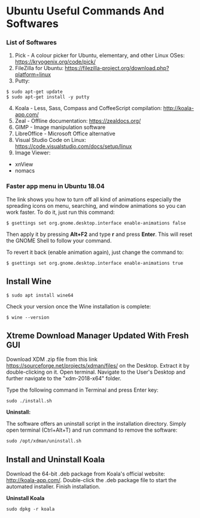 # Ubuntu Useful Commands And Softwares



### List of Softwares

1. Pick - A colour picker for Ubuntu, elementary, and other Linux OSes: https://kryogenix.org/code/pick/
2. FileZilla for Ubuntu: https://filezilla-project.org/download.php?platform=linux
3. Putty:

  ```
  $ sudo apt-get update
  $ sudo apt-get install -y putty
  ```
4. Koala - Less, Sass, Compass and CoffeeScript compilation: http://koala-app.com/
5. Zeal - Offline documentation: https://zealdocs.org/
6. GIMP - Image manipulation software
7. LibreOffice - Microsoft Office alternative
8. Visual Studio Code on Linux: https://code.visualstudio.com/docs/setup/linux
9. Image Viewer:
  - xnView
  - nomacs

### Faster app menu in Ubuntu 18.04

The link shows you how to turn off all kind of animations especially the spreading icons on menu, searching, and window animations so you can work faster. To do it, just run this command:

```
$ gsettings set org.gnome.desktop.interface enable-animations false
```

Then apply it by pressing **Alt+F2** and type **r** and press **Enter**. This will reset the GNOME Shell to follow your command.

To revert it back (enable animation again), just change the command to:

```
$ gsettings set org.gnome.desktop.interface enable-animations true
```

## Install Wine

```
$ sudo apt install wine64
```

Check your version once the Wine installation is complete: 

```
$ wine --version
```

## Xtreme Download Manager Updated With Fresh GUI

Download XDM .zip file from this link https://sourceforge.net/projects/xdman/files/ on the Desktop. Extract it by double-clicking on it. Open terminal. Navigate to the User's Desktop and further navigate to the "xdm-2018-x64" folder.

Type the following command in Terminal and press Enter key:

```
sudo ./install.sh
```

**Uninstall:**

The software offers an uninstall script in the installation directory. Simply open terminal (Ctrl+Alt+T) and run command to remove the software:
```
sudo /opt/xdman/uninstall.sh
```

## Install and Uninstall Koala

Download the 64-bit .deb package from Koala's official website: http://koala-app.com/. Double-click the .deb package file to start the automated installer. Finish installation.

**Uninstall Koala**
```
sudo dpkg -r koala
```

